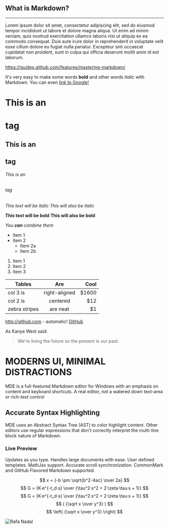 What is Markdown?
-----------------
---------------------

Lorem ipsum dolor sit amet, consectetur adipiscing elit, sed do eiusmod tempor incididunt ut labore et dolore magna aliqua. Ut enim ad minim veniam, quis nostrud exercitation ullamco laboris nisi ut aliquip ex ea commodo consequat. Duis aute irure dolor in reprehenderit in voluptate velit esse cillum dolore eu fugiat nulla pariatur. Excepteur sint occaecat cupidatat non proident, sunt in culpa qui officia deserunt mollit anim id est laborum.

<https://guides.github.com/features/mastering-markdown/>



It's very easy to make some words **bold** and other words *italic* with Markdown. You can even [link to Google!](http://google.com)

# This is an <h1> tag
## This is an <h2> tag
###### This is an <h6> tag

*This text will be italic*
_This will also be italic_

**This text will be bold**
__This will also be bold__

_You **can** combine them_


* Item 1
* Item 2
    * Item 2a
    * Item 2b

1. Item 1
1. Item 2
1. Item 3
   


| Tables        | Are           | Cool  |
| ------------- |:-------------:| -----:|
| col 3 is      | right-aligned | $1600 |
| col 2 is      | centered      |   $12 |
| zebra stripes | are neat      |    $1 |








http://github.com - automatic!
[GitHub](http://github.com)


As Kanye West said:

> We're living the future so
> the present is our past.


# MODERNS UI, MINIMAL DISTRACTIONS
MDE is a full-featured Markdown editor for Windows with an emphasis on content and keyboard shortcuts. A real editor, not a watered down text-area or rich-text control

## Accurate Syntax Highlighting
MDE uses an Abstract Syntax Tree (AST) to color highlight content. Other editors use regular expressions that don’t correctly interpret the multi-line block nature of Markdown.

### Live Preview
Updates as you type. Handles large documents with ease. User defined templates. MathJax support. Accurate scroll synchronization. CommonMark and GitHub Flavored Markdown supported. 

$$   x = {-b \pm \sqrt{b^2-4ac} \over 2a} $$
$$   G = {K·e^{-t_d·s} \over {\tau^2·s^2 + 2·\zeta·\tau·s + 1}}   $$
$$   G = {K·e^{-t_d·s} \over {\tau^2·s^2 + 2·\zeta·\tau·s + 1}}   $$
$$   ( {\sqrt x \over y^3} )   $$
$$   \left( {\sqrt x \over y^3} \right)   $$


![Rafa Nadal](http://e00-marca.uecdn.es/assets/multimedia/imagenes/2017/12/29/15145425887383.jpg)


  
